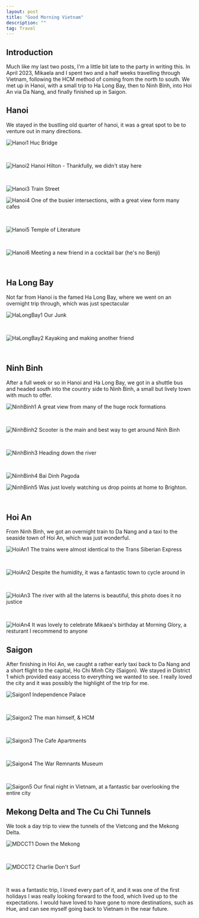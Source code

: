 ```yaml
---
layout: post
title: "Good Morning Vietnam"
description: ""
tag: Travel
---
```

## Introduction 
Much like my last two posts, I'm a little bit late to the party in writing this. In April 2023, Mikaela and I spent two and a half weeks travelling through Vietnam, following the HCM method of coming from the north to south. We met up in Hanoi, with a small trip to Ha Long Bay, then to Ninh Binh, into Hoi An via Da Nang, and finally finished up in Saigon. 

## Hanoi
We stayed in the bustling old quarter of hanoi, it was a great spot to be to venture out in many directions.

![Hanoi1](https://imgur.com/7y2i4bs.jpg)
Huc Bridge

<br>

![Hanoi2](https://imgur.com/U6tYw4h.jpg)
Hanoi Hilton - Thankfully, we didn't stay here

<br>

![Hanoi3](https://imgur.com/1MDQgG4.jpg)
Train Street

![Hanoi4](https://imgur.com/lHu7WiZ.jpg)
One of the busier intersections, with a great view form many cafes

<br>

![Hanoi5](https://imgur.com/yGRLONU.jpg)
Temple of Literature

<br>

![Hanoi6](https://imgur.com/zdkwWJN.jpg)
Meeting a new friend in a cocktail bar (he's no Benji)

<br>

## Ha Long Bay
Not far from Hanoi is the famed Ha Long Bay, where we went on an overnight trip through, which was just spectacular

![HaLongBay1](https://imgur.com/wL5DKge.jpg)
Our Junk

<br>

![HaLongBay2](https://imgur.com/C7pBbl5.jpg)
Kayaking and making another friend

<br>

## Ninh Binh
After a full week or so in Hanoi and Ha Long Bay, we got in a shuttle bus and headed south into the country side to Ninh Binh, a small but lively town with much to offer.

![NinhBinh1](https://imgur.com/IoOMHeP.jpg)
A great view from many of the huge rock formations

<br>

![NinhBinh2](https://imgur.com/fk5oRoj.jpg)
Scooter is the main and best way to get around Ninh Binh

<br>

![NinhBinh3](https://imgur.com/hyrWPNI.jpg)
Heading down the river

<br>

![NinhBinh4](https://imgur.com/hFFGbNL.jpg)
Bai Dinh Pagoda

![NinhBinh5](https://imgur.com/jnAFayy.jpg)
Was just lovely watching us drop points at home to Brighton.

<br>

## Hoi An
From Ninh Binh, we got an overnight train to Da Nang and a taxi to the seaside town of Hoi An, which was just wonderful.

![HoiAn1](https://imgur.com/290ua2s.jpg)
The trains were almost identical to the Trans Siberian Express

<br>

![HoiAn2](https://imgur.com/YGRUV3v.jpg)
Despite the humidity, it was a fantastic town to cycle around in

<br>

![HoiAn3](https://imgur.com/ZQbyv1c.jpg)
The river with all the laterns is beautiful, this photo does it no justice

<br>

![HoiAn4](https://imgur.com/aamtuMv.jpg)
It was lovely to celebrate Mikaea's birthday at Morning Glory, a resturant I recommend to anyone


## Saigon
After finishing in Hoi An, we caught a rather early taxi back to Da Nang and a short flight to the capital, Ho Chi Minh City (Saigon). We stayed in District 1 which provided easy access to everything we wanted to see. I really loved the city and it was possibly the highlight of the trip for me.

![Saigon1](https://imgur.com/lecKpvH.jpg)
Independence Palace

<br>

![Saigon2](https://imgur.com/qOJDzEf.jpg)
The man himself, & HCM

<br>

![Saigon3](https://imgur.com/pnoOgfW.jpg)
The Cafe Apartments

<br>

![Saigon4](https://imgur.com/Lr7VxRV.jpg)
The War Remnants Museum

<br>

![Saigon5](https://imgur.com/s0ZpAll.jpg)
Our final night in Vietnam, at a fantastic bar overlooking the entire city

## Mekong Delta and The Cu Chi Tunnels
We took a day trip to view the tunnels of the Vietcong and the Mekong Delta.

![MDCCT1](https://imgur.com/ozwUeRV.jpg)
Down the Mekong

<br>

![MDCCT2](https://imgur.com/OkE9FTG.jpg)
Charlie Don't Surf

<br>

It was a fantastic trip, I loved every part of it, and it was one of the first holidays I was really looking forward to the food, which lived up to the expectations. I would have loved to have gone to more destinations, such as Hue, and can see myself going back to Vietnam in the near future.


